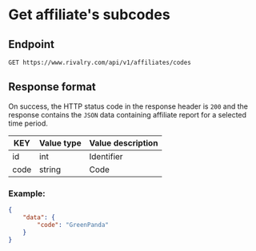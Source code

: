 # Get affiliate's subcodes

## Endpoint

`GET https://www.rivalry.com/api/v1/affiliates/codes`

## Response format

On success, the HTTP status code in the response header is `200` and the response contains the `JSON` data containing affiliate report for a selected time period.

KEY | Value type | Value description
--- | --- | ---
id | int | Identifier
code | string | Code

### Example:

```json
{
	"data": {
		"code": "GreenPanda"
	}
}
```
